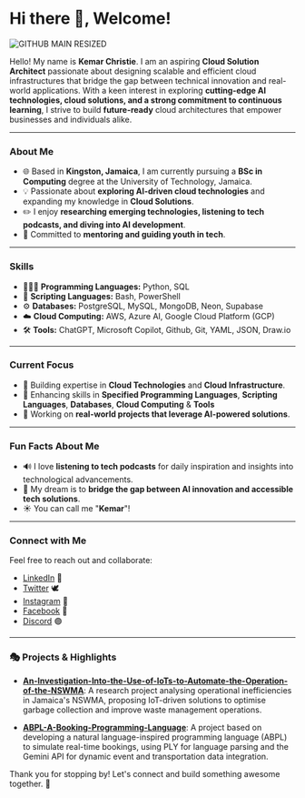 # Hi there 👋, Welcome!

![GITHUB MAIN   RESIZED](https://github.com/user-attachments/assets/7d1b2614-7d25-4804-b274-31c327c509bb)

Hello! My name is **Kemar Christie**. I am an aspiring **Cloud Solution Architect** passionate about designing scalable and efficient cloud infrastructures that bridge the gap between technical innovation and real-world applications. With a keen interest in exploring **cutting-edge AI technologies, cloud solutions, and a strong commitment to continuous learning**, I strive to build **future-ready** cloud architectures that empower businesses and individuals alike.

---

### About Me
- 🌐 Based in **Kingston, Jamaica**, I am currently pursuing a **BSc in Computing** degree at the University of Technology, Jamaica.
- 💡 Passionate about **exploring AI-driven cloud technologies** and expanding my knowledge in **Cloud Solutions**.
- ✏️ I enjoy **researching emerging technologies, listening to tech podcasts, and diving into AI development**.
- 🤝 Committed to **mentoring and guiding youth in tech**.

---

### Skills
- 👨🏽‍💻 **Programming Languages:** Python, SQL
- 📜 **Scripting Languages:** Bash, PowerShell
- ⚙️ **Databases:** PostgreSQL, MySQL, MongoDB, Neon, Supabase
- ☁️ **Cloud Computing:** AWS, Azure AI, Google Cloud Platform (GCP)
- 🛠️ **Tools:** ChatGPT, Microsoft Copilot, Github, Git, YAML, JSON, Draw.io

---

### Current Focus
- 🚀 Building expertise in **Cloud Technologies** and **Cloud Infrastructure**.
- 🔧 Enhancing skills in **Specified Programming Languages**, **Scripting Languages**, **Databases**, **Cloud Computing** & **Tools**
- 🎨 Working on **real-world projects that leverage AI-powered solutions**.

---

### Fun Facts About Me
- 🔊 I love **listening to tech podcasts** for daily inspiration and insights into technological advancements.
- 🚨 My dream is to **bridge the gap between AI innovation and accessible tech solutions**.
- ☀️ You can call me "**Kemar**"!

---

### Connect with Me
Feel free to reach out and collaborate:
- [LinkedIn](https://www.linkedin.com/in/kemar-christie/)  👤
- [Twitter](https://x.com/kxng_christie)  🕊️
- [Instagram](https://www.instagram.com/kxng.christie/)  💬
- [Facebook](https://www.facebook.com/kemar.christie.739?mibextid=LQQJ4d)  🔵
- [Discord](https://discordapp.com/users/509862919484342283)  🟣

---

### 🎭 Projects & Highlights
- **[An-Investigation-Into-the-Use-of-IoTs-to-Automate-the-Operation-of-the-NSWMA](https://github.com/kemar-christie/An-Investigation-Into-the-Use-of-IoTs-to-Automate-the-Operation-of-the-NSWMA)**: A research project analysing operational inefficiencies in Jamaica's NSWMA, proposing IoT-driven solutions to optimise garbage collection and improve waste management operations.

- **[ABPL-A-Booking-Programming-Language](https://github.com/kemar-christie/ABPL-A-Booking-Programming-Language)**: A project based on developing a natural language-inspired programming language (ABPL) to simulate real-time bookings, using PLY for language parsing and the Gemini API for dynamic event and transportation data integration.


Thank you for stopping by! Let's connect and build something awesome together. 🚀
